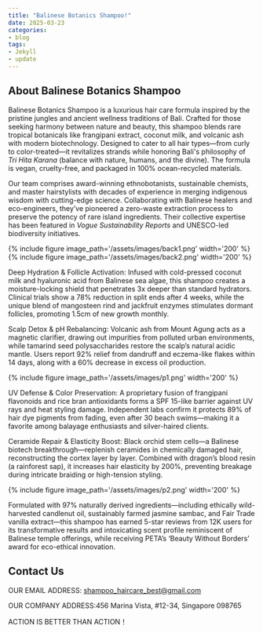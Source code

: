```yaml
---
title: "Balinese Botanics Shampoo!"
date: 2025-03-23
categories:
- blog
tags:
- Jekyll
- update
---
```


## About Balinese Botanics Shampoo

Balinese Botanics Shampoo is a luxurious hair care formula inspired by the pristine jungles and ancient wellness traditions of Bali. Crafted for those seeking harmony between nature and beauty, this shampoo blends rare tropical botanicals like frangipani extract, coconut milk, and volcanic ash with modern biotechnology. Designed to cater to all hair types—from curly to color-treated—it revitalizes strands while honoring Bali's philosophy of *Tri Hita Karana* (balance with nature, humans, and the divine). The formula is vegan, cruelty-free, and packaged in 100% ocean-recycled materials.

Our team comprises award-winning ethnobotanists, sustainable chemists, and master hairstylists with decades of experience in merging indigenous wisdom with cutting-edge science. Collaborating with Balinese healers and eco-engineers, they’ve pioneered a zero-waste extraction process to preserve the potency of rare island ingredients. Their collective expertise has been featured in *Vogue Sustainability Reports* and UNESCO-led biodiversity initiatives.

{% include figure image_path='/assets/images/back1.png' width='200' %}
{% include figure image_path='/assets/images/back2.png' width='200' %}

Deep Hydration & Follicle Activation: Infused with cold-pressed coconut milk and hyaluronic acid from Balinese sea algae, this shampoo creates a moisture-locking shield that penetrates 3x deeper than standard hydrators. Clinical trials show a 78% reduction in split ends after 4 weeks, while the unique blend of mangosteen rind and jackfruit enzymes stimulates dormant follicles, promoting 1.5cm of new growth monthly.

Scalp Detox & pH Rebalancing: Volcanic ash from Mount Agung acts as a magnetic clarifier, drawing out impurities from polluted urban environments, while tamarind seed polysaccharides restore the scalp’s natural acidic mantle. Users report 92% relief from dandruff and eczema-like flakes within 14 days, along with a 60% decrease in excess oil production.

{% include figure image_path='/assets/images/p1.png' width='200' %}

UV Defense & Color Preservation: A proprietary fusion of frangipani flavonoids and rice bran antioxidants forms a SPF 15-like barrier against UV rays and heat styling damage. Independent labs confirm it protects 89% of hair dye pigments from fading, even after 30 beach swims—making it a favorite among balayage enthusiasts and silver-haired clients.

Ceramide Repair & Elasticity Boost: Black orchid stem cells—a Balinese biotech breakthrough—replenish ceramides in chemically damaged hair, reconstructing the cortex layer by layer. Combined with dragon’s blood resin (a rainforest sap), it increases hair elasticity by 200%, preventing breakage during intricate braiding or high-tension styling.

{% include figure image_path='/assets/images/p2.png' width='200' %}

Formulated with 97% naturally derived ingredients—including ethically wild-harvested candlenut oil, sustainably farmed jasmine sambac, and Fair Trade vanilla extract—this shampoo has earned 5-star reviews from 12K users for its transformative results and intoxicating scent profile reminiscent of Balinese temple offerings, while receiving PETA’s ‘Beauty Without Borders’ award for eco-ethical innovation.

## Contact Us

OUR EMAIL ADDRESS: shampoo_haircare_best@gmail.com

OUR COMPANY ADDRESS:456 Marina Vista, #12-34, Singapore 098765

ACTION IS BETTER THAN ACTION！
